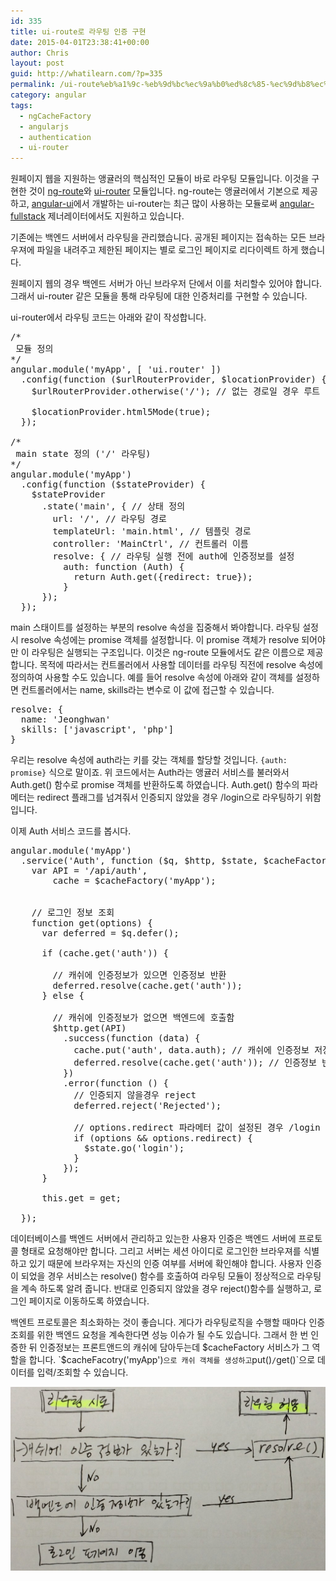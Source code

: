 ```yaml
---
id: 335
title: ui-route로 라우팅 인증 구현
date: 2015-04-01T23:38:41+00:00
author: Chris
layout: post
guid: http://whatilearn.com/?p=335
permalink: /ui-route%eb%a1%9c-%eb%9d%bc%ec%9a%b0%ed%8c%85-%ec%9d%b8%ec%a6%9d-%ea%b5%ac%ed%98%84/
category: angular
tags:
  - ngCacheFactory
  - angularjs
  - authentication
  - ui-router
---
```

원페이지 웹을 지원하는 앵귤러의 핵심적인 모듈이 바로 라우팅 모듈입니다. 이것을 구현한 것이 <a href="https://docs.angularjs.org/api/ngRoute">ng-route</a>와 <a href="https://github.com/angular-ui/ui-router">ui-router</a> 모듈입니다. ng-route는 앵귤러에서 기본으로 제공하고, <a href="http://angular-ui.github.io/">angular-ui</a>에서 개발하는 ui-router는 최근 많이 사용하는 모듈로써 <a href="https://github.com/DaftMonk/generator-angular-fullstack">angular-fullstack</a> 제너레이터에서도 지원하고 있습니다.

기존에는 백엔드 서버에서 라우팅을 관리했습니다. 공개된 페이지는 접속하는 모든 브라우져에 파일을 내려주고 제한된 페이지는 별로 로그인 페이지로 리다이렉트 하게 했습니다.

원페이지 웹의 경우 백엔드 서버가 아닌 브라우저 단에서 이를 처리할수 있어야 합니다. 그래서 ui-router 같은 모듈을 통해 라우팅에 대한 인증처리를 구현할 수 있습니다.

ui-router에서 라우팅 코드는 아래와 같이 작성합니다.
<pre class="lang:js decode:true" title="main.js">/*
 모듈 정의
*/
angular.module('myApp', [ 'ui.router' ])
  .config(function ($urlRouterProvider, $locationProvider) {
    $urlRouterProvider.otherwise('/'); // 없는 경로일 경우 루트 경로로 리다이렉트

    $locationProvider.html5Mode(true);
  });

/*
 main state 정의 ('/' 라우팅)
*/
angular.module('myApp')
  .config(function ($stateProvider) {
    $stateProvider
      .state('main', { // 상태 정의
        url: '/', // 라우팅 경로
        templateUrl: 'main.html', // 템플릿 경로
        controller: 'MainCtrl', // 컨트롤러 이름
        resolve: { // 라우팅 실행 전에 auth에 인증정보를 설정
          auth: function (Auth) {
            return Auth.get({redirect: true});
          }
      });
  });</pre>
main 스태이트를 설정하는 부분의 resolve 속성을 집중해서 봐야합니다. 라우팅 설정시 resolve 속성에는 promise 객체를 설정합니다. 이 promise 객체가 resolve 되어야만 이 라우팅은 실행되는 구조입니다. 이것은 ng-route 모듈에서도 같은 이름으로 제공합니다. 목적에 따라서는 컨트롤러에서 사용할 데이터를 라우팅 직전에 resolve 속성에 정의하여 사용할 수도 있습니다. 예를 들어 resolve 속성에 아래와 같이 객체를 설정하면 컨트롤러에서는 name, skills라는 변수로 이 값에 접근할 수 있습니다.
<pre class="lang:js decode:true">resolve: {
  name: 'Jeonghwan'
  skills: ['javascript', 'php']
}</pre>
우리는 resolve 속성에 auth라는 키를 갖는 객체를 할당할 것입니다. `{auth: promise}` 식으로 말이죠. 위 코드에서는 Auth라는 앵귤러 서비스를 불러와서 Auth.get() 함수로 promise 객체를 반환하도록 하였습니다. Auth.get() 함수의 파라메터는 redirect 플래그를 넘겨줘서 인증되지 않았을 경우 /login으로 라우팅하기 위함입니다.

이제 Auth 서비스 코드를 봅시다.
<pre class="lang:js decode:true" title="Auth.service.js">angular.module('myApp')
  .service('Auth', function ($q, $http, $state, $cacheFactory) {
    var API = '/api/auth',
        cache = $cacheFactory('myApp');


    // 로그인 정보 조회
    function get(options) {
      var deferred = $q.defer();

      if (cache.get('auth')) {

        // 캐쉬에 인증정보가 있으면 인증정보 반환
        deferred.resolve(cache.get('auth'));
      } else {

        // 캐쉬에 인증정보가 없으면 백엔드에 호출함
        $http.get(API)
          .success(function (data) {            
            cache.put('auth', data.auth); // 캐쉬에 인증정보 저장
            deferred.resolve(cache.get('auth')); // 인증정보 반환
          })
          .error(function () {
            // 인증되지 않을경우 reject
            deferred.reject('Rejected');

            // options.redirect 파라메터 값이 설정된 경우 /login 페이지로 리다이랙트
            if (options &amp;&amp; options.redirect) {
              $state.go('login');
            }
          });
      }

      this.get = get;

  });</pre>
데이터베이스를 백엔드 서버에서 관리하고 있는한 사용자 인증은 백엔드 서버에 프로토콜 형태로 요청해야만 합니다. 그리고 서버는 세션 아이디로 로그인한 브라우져를 식별하고 있기 때문에 브라우져는 자신의 인증 여부를 서버에 확인해야 합니다. 사용자 인증이 되었을 경우 서비스는 resolve() 함수를 호출하여 라우팅 모듈이 정상적으로 라우팅을 계속 하도록 알려 줍니다. 반대로 인증되지 않았을 경우 reject()함수를 실행하고, 로그인 페이지로 이동하도록 하였습니다.

백엔트 프로토콜은 최소화하는 것이 좋습니다. 게다가 라우팅로직을 수행할 때마다 인증 조회를 위한 백엔드 요청을 계속한다면 성능 이슈가 될 수도 있습니다. 그래서 한 번 인증한 뒤 인증정보는 프론트앤드의 캐쉬에 담아두는데 $cacheFactory 서비스가 그 역할을 합니다. `$cacheFacotry('myApp')` 으로 캐쉬 객체를 생성하고 `put()` / `get()`으로 데이터를 입력/조회할 수 있습니다.

![full-size-render](/assets/imgs/2015/full-size-render.jpg)
